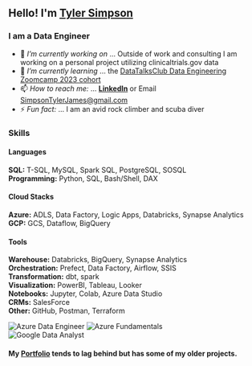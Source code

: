 ## Hello! I'm [Tyler Simpson](https://www.tylerjsimpson.com/)
### I am a Data Engineer
- 🔭 *I’m currently working on* ... Outside of work and consulting I am working on a personal project utilizing clinicaltrials.gov data
- 🌱 *I’m currently learning* ... the [DataTalksClub Data Engineering Zoomcamp 2023 cohort](https://github.com/DataTalksClub/data-engineering-zoomcamp)    
- 📫 *How to reach me:* ... **[LinkedIn](https://www.linkedin.com/in/tj-simpson/)** or Email SimpsonTylerJames@gmail.com  
- ⚡ *Fun fact:* ... I am an avid rock climber and scuba diver  

### Skills  
#### Languages  
**SQL:**	T-SQL, MySQL, Spark SQL, PostgreSQL, SOSQL  
**Programming:**	Python, SQL, Bash/Shell, DAX  

#### Cloud Stacks
**Azure:** ADLS, Data Factory, Logic Apps, Databricks, Synapse Analytics  
**GCP:** GCS, Dataflow, BigQuery  

#### Tools
**Warehouse:** Databricks, BigQuery, Synapse Analytics  
**Orchestration:** Prefect, Data Factory, Airflow, SSIS  
**Transformation:** dbt, spark  
**Visualization:** PowerBI, Tableau, Looker  
**Notebooks:**	Jupyter, Colab, Azure Data Studio  
**CRMs:**	SalesForce  
**Other:**	GitHub, Postman, Terraform  
  
![Azure Data Engineer](https://images.credly.com/size/110x110/images/61542181-0e8d-496c-a17c-3d4bf590eda1/azure-data-engineer-associate-600x600.png)
![Azure Fundamentals](https://images.credly.com/size/110x110/images/be8fcaeb-c769-4858-b567-ffaaa73ce8cf/image.png)  
![Google Data Analyst](https://user-images.githubusercontent.com/94872173/208488735-32ae18ea-d8fa-4312-a526-daea347a19a7.png)
  
#### My **[Portfolio](https://www.tylerjsimpson.com/)** tends to lag behind but has some of my older projects.
